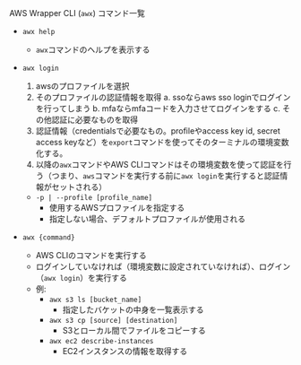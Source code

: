 AWS Wrapper CLI (`awx`) コマンド一覧

- `awx help`
  - `awx`コマンドのヘルプを表示する

- `awx login`
  1. awsのプロファイルを選択
  2. そのプロファイルの認証情報を取得
    a. ssoならaws sso loginでログインを行ってしまう
    b. mfaならmfaコードを入力させてログインをする
    c. その他認証に必要なものを取得
  3. 認証情報（credentialsで必要なもの。profileやaccess key id, secret access keyなど）を`export`コマンドを使ってそのターミナルの環境変数化する。
  4. 以降の`awx`コマンドやAWS CLIコマンドはその環境変数を使って認証を行う（つまり、`aws`コマンドを実行する前に`awx login`を実行すると認証情報がセットされる）

  - `-p | --profile [profile_name]`
    - 使用するAWSプロファイルを指定する
    - 指定しない場合、デフォルトプロファイルが使用される

- `awx {command}`
  - AWS CLIのコマンドを実行する
  - ログインしていなければ（環境変数に設定されていなければ）、ログイン（`awx login`）を実行する
  - 例:
    - `awx s3 ls [bucket_name]`
      - 指定したバケットの中身を一覧表示する
    - `awx s3 cp [source] [destination]`
      - S3とローカル間でファイルをコピーする
    - `awx ec2 describe-instances`
      - EC2インスタンスの情報を取得する
